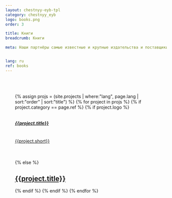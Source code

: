 ```yaml
---
layout: chestnyy-eyb-tpl
category: chestnyy_eyb
logo: books.png
order: 3

title: Книги
breadcrumb: Книги

meta: Наши партнёры самые известные и крупные издательства и поставщики товаров.


lang: ru
ref: books
---
```


<div id="itemContainer" class="row">
    {% assign projs = (site.projects | where:"lang", page.lang | sort:"order" | sort:"title") %}    
    {% for project in projs %}
    {% if project.category == page.ref %}
      {% if project.logo %}
      <div class="col-lg-6 itemcard">
        	<div class="row">
	        	<div class="col-lg-12">
	        		<h5 class="text-center"><a href="{{site.baseurl}}{{project.url}}">{{project.title}}</a></h5>
	        	</div>
	        	<div class="col-lg-6">
	          		<a href="{{site.baseurl}}{{project.url}}"><img src="{{site.baseurl}}/img/{{project.category}}/{{project.logo}}" alt=""></a>
	          	</div>
	          	<div class="col-lg-6">
	          		<a href="{{site.baseurl}}{{project.url}}">{{project.short}}</a>
	          	</div>
          	</div>
      </div>
      {% else %}
      <div class="col-lg-6">
        <a href="{{site.baseurl}}{{project.url}}" class="technical-card">
          <h2 class="text-center">{{project.title}}</h2>
        </a>
      </div>
      {% endif %}
    {% endif %}
    {% endfor %}
</div>
<style>
	.hero { height: 100%; padding: 20px 100px !important; }
	.hero>div { height: 100%; padding-bottom: 30px; background: url('/anim/bg_window.png');background-size: 100% 100%; }
	#itemContainer {  padding: 15px; margin: 0px; padding: 50px 50px 50px 30px; height: 100%; overflow: scroll; justify-content: unset; }
	.col-lg-4 a, .col-lg-6 a { background: none; }
	.technical-card, .friends-card { box-shadow: none; }
	h5 { margin-bottom: 25px; height: 45px; display: flex; align-items: center; }
	h5 a { display: block; }
	.itemcard { margin-bottom: 50px; }
</style>